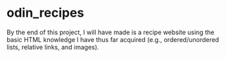 # odin_recipes

By the end of this project, I will have made is a recipe website using the basic HTML knowledge I have thus far acquired (e.g., ordered/unordered lists, relative links, and images).
